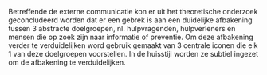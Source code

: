 Betreffende de externe communicatie kon er uit het theoretische onderzoek geconcludeerd worden dat er een gebrek is aan een duidelijke afbakening tussen 3 abstracte doelgroepen, nl. hulpvragenden, hulpverleners en mensen die op zoek zijn naar informatie of preventie. Om deze afbakening verder te verduidelijken word gebruik gemaakt van 3 centrale iconen die elk 1 van deze doelgroepen voorstellen. In de huisstijl worden ze subtiel ingezet om de afbakening te verduidelijken.